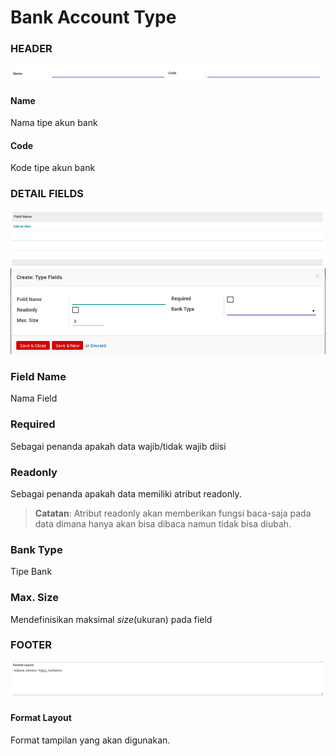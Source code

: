 # Bank Account Type

### <a name="bagian-header">HEADER</a>

![](../../../img/bank-account-type/header.png)

#### <a name="field-name">Name</a>

Nama tipe akun bank

#### <a name="field-code">Code</a>

Kode tipe akun bank

### <a name="bagian-detail-fields">DETAIL FIELDS</a>

![](../../../../img/bank-account-type/detail-fields.png)
![](../../../../img/bank-account-type/detail-fields-form.png)

### <a name="bagian-detail-fields-name">Field Name</a>

Nama Field

### <a name="bagian-detail-fields-required">Required</a>

Sebagai penanda apakah data wajib/tidak wajib diisi

### <a name="bagian-detail-fields-readonly">Readonly</a>

Sebagai penanda apakah data memiliki atribut readonly.

> **Catatan**: Atribut readonly akan memberikan fungsi baca-saja pada data dimana hanya akan bisa dibaca namun tidak bisa diubah.

### <a name="bagian-detail-fields-bank-type-id">Bank Type</a>

Tipe Bank

### <a name="bagian-detail-fields-size">Max. Size</a>

Mendefinisikan maksimal *size*(ukuran) pada field


### <a name="bagian-footer">FOOTER</a>

![](../../../../img/bank-account-type/footer.png)

#### <a name="field-format-layout">Format Layout</a>

Format tampilan yang akan digunakan.
